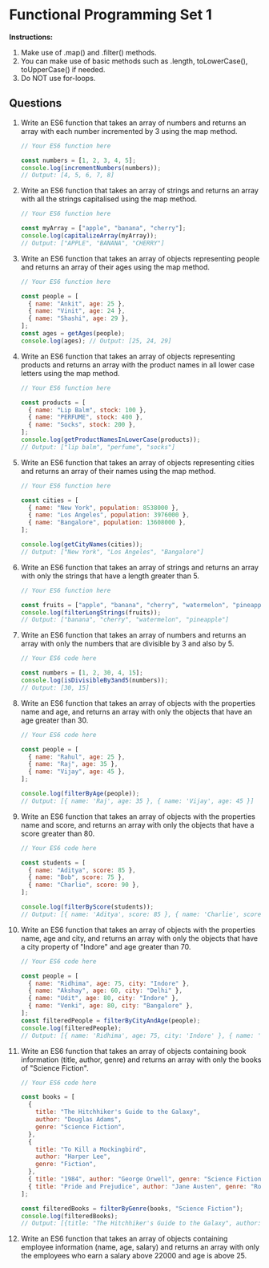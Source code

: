 # Functional Programming Set 1

**Instructions:**

1. Make use of .map() and .filter() methods.
2. You can make use of basic methods such as .length, toLowerCase(), toUpperCase() if needed.
3. Do NOT use for-loops.

## Questions

1. Write an ES6 function that takes an array of numbers and returns an array with each number incremented by 3 using the map method.

   ```jsx
   // Your ES6 function here

   const numbers = [1, 2, 3, 4, 5];
   console.log(incrementNumbers(numbers));
   // Output: [4, 5, 6, 7, 8]
   ```

2. Write an ES6 function that takes an array of strings and returns an array with all the strings capitalised using the map method.

   ```jsx
   // Your ES6 function here

   const myArray = ["apple", "banana", "cherry"];
   console.log(capitalizeArray(myArray));
   // Output: ["APPLE", "BANANA", "CHERRY"]
   ```

3. Write an ES6 function that takes an array of objects representing people and returns an array of their ages using the map method.

   ```jsx
   // Your ES6 function here

   const people = [
     { name: "Ankit", age: 25 },
     { name: "Vinit", age: 24 },
     { name: "Shashi", age: 29 },
   ];
   const ages = getAges(people);
   console.log(ages); // Output: [25, 24, 29]
   ```

4. Write an ES6 function that takes an array of objects representing products and returns an array with the product names in all lower case letters using the map method.

   ```jsx
   // Your ES6 function here

   const products = [
     { name: "Lip Balm", stock: 100 },
     { name: "PERFUME", stock: 400 },
     { name: "Socks", stock: 200 },
   ];
   console.log(getProductNamesInLowerCase(products));
   // Output: ["lip balm", "perfume", "socks"]
   ```

5. Write an ES6 function that takes an array of objects representing cities and returns an array of their names using the map method.

   ```jsx
   // Your ES6 function here

   const cities = [
     { name: "New York", population: 8538000 },
     { name: "Los Angeles", population: 3976000 },
     { name: "Bangalore", population: 13608000 },
   ];

   console.log(getCityNames(cities));
   // Output: ["New York", "Los Angeles", "Bangalore"]
   ```

6. Write an ES6 function that takes an array of strings and returns an array with only the strings that have a length greater than 5.

   ```jsx
   // Your ES6 function here

   const fruits = ["apple", "banana", "cherry", "watermelon", "pineapple"];
   console.log(filterLongStrings(fruits));
   // Output: ["banana", "cherry", "watermelon", "pineapple"]
   ```

7. Write an ES6 function that takes an array of numbers and returns an array with only the numbers that are divisible by 3 and also by 5.

   ```jsx
   // Your ES6 code here

   const numbers = [1, 2, 30, 4, 15];
   console.log(isDivisibleBy3and5(numbers));
   // Output: [30, 15]
   ```

8. Write an ES6 function that takes an array of objects with the properties name and age, and returns an array with only the objects that have an age greater than 30.

   ```jsx
   // Your ES6 code here

   const people = [
     { name: "Rahul", age: 25 },
     { name: "Raj", age: 35 },
     { name: "Vijay", age: 45 },
   ];

   console.log(filterByAge(people));
   // Output: [{ name: 'Raj', age: 35 }, { name: 'Vijay', age: 45 }]
   ```

9. Write an ES6 function that takes an array of objects with the properties name and score, and returns an array with only the objects that have a score greater than 80.

   ```jsx
   // Your ES6 code here

   const students = [
     { name: "Aditya", score: 85 },
     { name: "Bob", score: 75 },
     { name: "Charlie", score: 90 },
   ];

   console.log(filterByScore(students));
   // Output: [{ name: 'Aditya', score: 85 }, { name: 'Charlie', score: 90 }]
   ```

10. Write an ES6 function that takes an array of objects with the properties name, age and city, and returns an array with only the objects that have a city property of "Indore" and age greater than 70.

    ```jsx
    // Your ES6 code here

    const people = [
      { name: "Ridhima", age: 75, city: "Indore" },
      { name: "Akshay", age: 60, city: "Delhi" },
      { name: "Udit", age: 80, city: "Indore" },
      { name: "Venki", age: 80, city: "Bangalore" },
    ];
    const filteredPeople = filterByCityAndAge(people);
    console.log(filteredPeople);
    // Output: [{ name: 'Ridhima', age: 75, city: 'Indore' }, { name: 'Udit', age: 80, city: 'Indore' }]
    ```

11. Write an ES6 function that takes an array of objects containing book information (title, author, genre) and returns an array with only the books of "Science Fiction".

    ```jsx
    // Your ES6 code here

    const books = [
      {
        title: "The Hitchhiker's Guide to the Galaxy",
        author: "Douglas Adams",
        genre: "Science Fiction",
      },
      {
        title: "To Kill a Mockingbird",
        author: "Harper Lee",
        genre: "Fiction",
      },
      { title: "1984", author: "George Orwell", genre: "Science Fiction" },
      { title: "Pride and Prejudice", author: "Jane Austen", genre: "Romance" },
    ];

    const filteredBooks = filterByGenre(books, "Science Fiction");
    console.log(filteredBooks);
    // Output: [{title: "The Hitchhiker's Guide to the Galaxy", author: "Douglas Adams", genre: "Science Fiction"}, {title: "1984", author: "George Orwell", genre: "Science Fiction"}]
    ```

12. Write an ES6 function that takes an array of objects containing employee information (name, age, salary) and returns an array with only the employees who earn a salary above 22000 and age is above 25.
